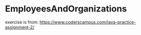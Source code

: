 # EmployeesAndOrganizations
exercise is from: https://www.coderscampus.com/java-practice-assignment-2/
